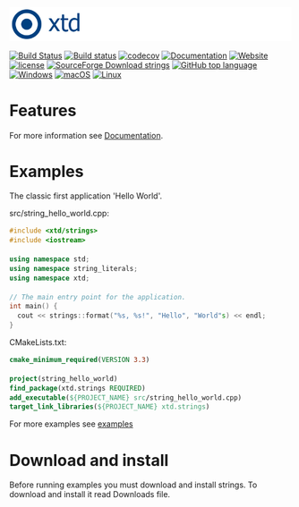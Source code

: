 [![strings](docs/pictures/header.png)](https://gammasoft71.wixsite.com/xtd-strings)

[![Build Status](https://travis-ci.org/gammasoft71/xtd.strings.svg?branch=master)](https://travis-ci.org/gammasoft71/xtd.strings)
[![Build status](https://ci.appveyor.com/api/projects/status/tark5puo8mou967a?svg=true)](https://ci.appveyor.com/project/gammasoft71/xtd-strings)
[![codecov](https://codecov.io/gh/gammasoft71/xtd.strings/branch/master/graph/badge.svg)](https://codecov.io/gh/gammasoft71/xtd.strings)
[![Documentation](https://codedocs.xyz/gammasoft71/xtd.strings.svg)](https://codedocs.xyz/gammasoft71/xtd.strings/)
[![Website](https://img.shields.io/website-up-down-green-red/http/shields.io.svg?label=xtd-strings%20website)](https://gammasoft71.wixsite.com/xtd-strings)
[![license](https://img.shields.io/github/license/gammasoft71/xtd.strings.svg)](LICENSE.md)
[![SourceForge Download strings](https://img.shields.io/sourceforge/dt/stringspro.svg)](https://sourceforge.net/projects/stringspro//files/latest/download)
[![GitHub top language](https://img.shields.io/github/languages/top/gammasoft71/xtd.strings.svg)](README.md)
[![Windows](https://img.shields.io/badge/os-Windows-004080.svg)](README.md)
[![macOS](https://img.shields.io/badge/os-macOS-004080.svg)](README.md)
[![Linux](https://img.shields.io/badge/os-Linux-004080.svg)](README.md)

# Features

For more information see [Documentation](docs).

# Examples

The classic first application 'Hello World'.

src/string_hello_world.cpp:

```c++
#include <xtd/strings>
#include <iostream>

using namespace std;
using namespace string_literals;
using namespace xtd;

// The main entry point for the application.
int main() {
  cout << strings::format("%s, %s!", "Hello", "World"s) << endl;
}
```

CMakeLists.txt:

```cmake
cmake_minimum_required(VERSION 3.3)

project(string_hello_world)
find_package(xtd.strings REQUIRED)
add_executable(${PROJECT_NAME} src/string_hello_world.cpp)
target_link_libraries(${PROJECT_NAME} xtd.strings)
```

For more examples see [examples](examples)

# Download and install

Before running examples you must download and install strings. To download and install it read Downloads file.

